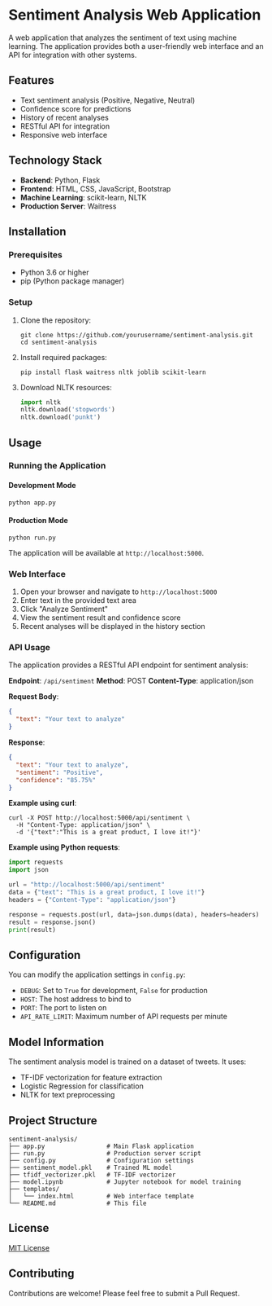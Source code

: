 # Sentiment Analysis Web Application

A web application that analyzes the sentiment of text using machine learning. The application provides both a user-friendly web interface and an API for integration with other systems.

## Features

- Text sentiment analysis (Positive, Negative, Neutral)
- Confidence score for predictions
- History of recent analyses
- RESTful API for integration
- Responsive web interface

## Technology Stack

- **Backend**: Python, Flask
- **Frontend**: HTML, CSS, JavaScript, Bootstrap
- **Machine Learning**: scikit-learn, NLTK
- **Production Server**: Waitress

## Installation

### Prerequisites

- Python 3.6 or higher
- pip (Python package manager)

### Setup

1. Clone the repository:
   ```
   git clone https://github.com/yourusername/sentiment-analysis.git
   cd sentiment-analysis
   ```

2. Install required packages:
   ```
   pip install flask waitress nltk joblib scikit-learn
   ```

3. Download NLTK resources:
   ```python
   import nltk
   nltk.download('stopwords')
   nltk.download('punkt')
   ```

## Usage

### Running the Application

#### Development Mode
```
python app.py
```

#### Production Mode
```
python run.py
```

The application will be available at `http://localhost:5000`.

### Web Interface

1. Open your browser and navigate to `http://localhost:5000`
2. Enter text in the provided text area
3. Click "Analyze Sentiment"
4. View the sentiment result and confidence score
5. Recent analyses will be displayed in the history section

### API Usage

The application provides a RESTful API endpoint for sentiment analysis:

**Endpoint**: `/api/sentiment`
**Method**: POST
**Content-Type**: application/json

**Request Body**:
```json
{
  "text": "Your text to analyze"
}
```

**Response**:
```json
{
  "text": "Your text to analyze",
  "sentiment": "Positive",
  "confidence": "85.75%"
}
```

**Example using curl**:
```
curl -X POST http://localhost:5000/api/sentiment \
  -H "Content-Type: application/json" \
  -d '{"text":"This is a great product, I love it!"}'
```

**Example using Python requests**:
```python
import requests
import json

url = "http://localhost:5000/api/sentiment"
data = {"text": "This is a great product, I love it!"}
headers = {"Content-Type": "application/json"}

response = requests.post(url, data=json.dumps(data), headers=headers)
result = response.json()
print(result)
```

## Configuration

You can modify the application settings in `config.py`:

- `DEBUG`: Set to `True` for development, `False` for production
- `HOST`: The host address to bind to
- `PORT`: The port to listen on
- `API_RATE_LIMIT`: Maximum number of API requests per minute

## Model Information

The sentiment analysis model is trained on a dataset of tweets. It uses:

- TF-IDF vectorization for feature extraction
- Logistic Regression for classification
- NLTK for text preprocessing

## Project Structure

```
sentiment-analysis/
├── app.py                 # Main Flask application
├── run.py                 # Production server script
├── config.py              # Configuration settings
├── sentiment_model.pkl    # Trained ML model
├── tfidf_vectorizer.pkl   # TF-IDF vectorizer
├── model.ipynb            # Jupyter notebook for model training
├── templates/
│   └── index.html         # Web interface template
└── README.md              # This file
```

## License

[MIT License](LICENSE)

## Contributing

Contributions are welcome! Please feel free to submit a Pull Request.
